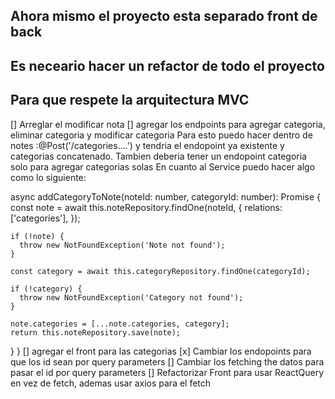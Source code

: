 ## Ahora mismo el proyecto esta separado front de back

## Es neceario hacer un refactor de todo el proyecto

## Para que respete la arquitectura MVC

[] Arreglar el modificar nota
[] agregar los endpoints para agregar categoria, eliminar categoria y modificar categoria
Para esto puedo hacer dentro de notes :@Post('/categories....') y tendria el endopoint ya existente
y categorias concatenado. Tambien deberia tener un endopoint categoria solo para agregar categorias solas
En cuanto al Service puedo hacer algo como lo siguiente:

async addCategoryToNote(noteId: number, categoryId: number): Promise<Note> {
const note = await this.noteRepository.findOne(noteId, {
relations: ['categories'],
});

    if (!note) {
      throw new NotFoundException('Note not found');
    }

    const category = await this.categoryRepository.findOne(categoryId);

    if (!category) {
      throw new NotFoundException('Category not found');
    }

    note.categories = [...note.categories, category];
    return this.noteRepository.save(note);

}
}
[] agregar el front para las categorias
[x] Cambiar los endopoints para que los id sean por query parameters
[] Cambiar los fetching the datos para pasar el id por query parameters
[] Refactorizar Front para usar ReactQuery en vez de fetch, ademas usar axios para el fetch

```

```
